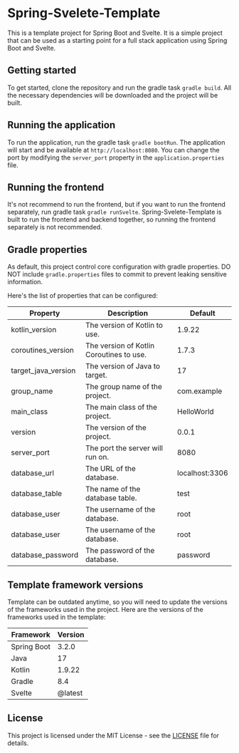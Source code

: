 # Spring-Svelete-Template

This is a template project for Spring Boot and Svelte. It is a simple project that can be used as a starting point for a
full stack application using Spring Boot and Svelte.

## Getting started

To get started, clone the repository and run the gradle task `gradle build`.
All the necessary dependencies will be downloaded and the project will be built.

## Running the application

To run the application, run the gradle task `gradle bootRun`.
The application will start and be available at `http://localhost:8080`.
You can change the port by modifying the `server_port` property in the `application.properties` file.

## Running the frontend

It's not recommend to run the frontend, but if you want to run the frontend separately, run gradle
task `gradle runSvelte`.
Spring-Svelete-Template is built to run the frontend and backend together, so running the frontend separately is not
recommended.

## Gradle properties

As default, this project control core configuration with gradle properties.
DO NOT include `gradle.properties` files to commit to prevent leaking sensitive information.

Here's the list of properties that can be configured:

| Property            | Description                              | Default        |
|---------------------|------------------------------------------|----------------|
| kotlin_version      | The version of Kotlin to use.            | 1.9.22         | 
| coroutines_version  | The version of Kotlin Coroutines to use. | 1.7.3          | 
| target_java_version | The version of Java to target.           | 17             | 
| group_name          | The group name of the project.           | com.example    |
| main_class          | The main class of the project.           | HelloWorld     |
| version             | The version of the project.              | 0.0.1          |
| server_port         | The port the server will run on.         | 8080           |
| database_url        | The URL of the database.                 | localhost:3306 |
| database_table      | The name of the database table.          | test           |
| database_user       | The username of the database.            | root           |
| database_user       | The username of the database.            | root           |
| database_password   | The password of the database.            | password       |

## Template framework versions

Template can be outdated anytime, so you will need to update the versions of the frameworks used in the project.
Here are the versions of the frameworks used in the template:

| Framework   | Version |
|-------------|---------|
| Spring Boot | 3.2.0   |
| Java        | 17      |
| Kotlin      | 1.9.22  |
| Gradle      | 8.4     |
| Svelte      | @latest |

## License

This project is licensed under the MIT License - see the [LICENSE](LICENSE) file for details.